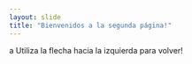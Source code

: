 ```yaml
---
layout: slide
title: "Bienvenidos a la segunda página!"
---
```

a
Utiliza la flecha hacia la izquierda para volver!

